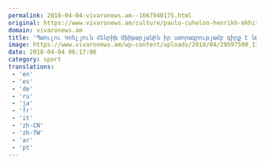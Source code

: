 ```yaml
---
permalink: 2018-04-04-vivaronews.am--1667940175.html
original: https://www.vivaronews.am/culture/paulo-cuhelon-henrikh-mkhitaryanin-ir-storagrutyamb-girq-e-nvirel/
domain: vivaronews.am
title: 'Պաուլու Կոելյուն Հենրիխ Մխիթարյանին իր ստորագրությամբ գիրք է նվիրել - Vivaro News'
image: https://www.vivaronews.am/wp-content/uploads/2018/04/29597500_1777297328997629_7456256601674418678_n.jpg
date: 2018-04-04 06:17:06
category: sport
translations: 
 - 'en'
 - 'es'
 - 'de'
 - 'ru'
 - 'ja'
 - 'fr'
 - 'it'
 - 'zh-CN'
 - 'zh-TW'
 - 'ar'
 - 'pt'
---
```


